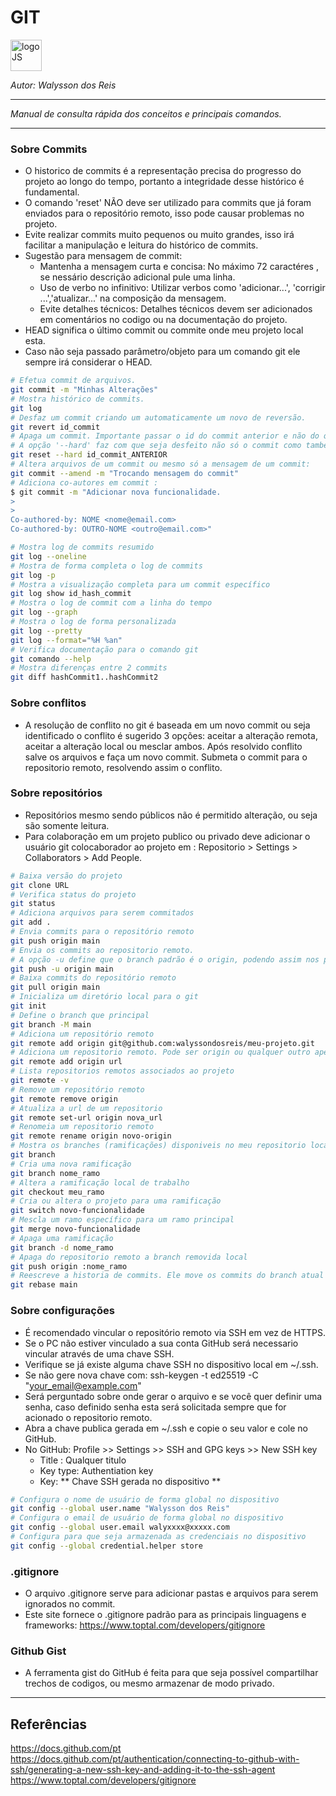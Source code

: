# **GIT**
<div>
<img src="http://git-scm.com/images/logos/downloads/Git-Logo-1788C.png" alt="logoJS" width="50px"/> 
</div>

*Autor: Walysson dos Reis*

----------------------------------------------
*Manual de consulta rápida dos conceitos e principais comandos.*

---------------------

### Sobre Commits
- O historico de commits é a representação precisa do progresso do projeto ao longo do tempo, portanto a integridade desse histórico é fundamental.
- O comando 'reset' NÃO deve ser utilizado para commits que já foram enviados para o repositório remoto, isso pode causar problemas no projeto.
- Evite realizar commits muito pequenos ou muito grandes, isso irá facilitar a manipulação e leitura do histórico de commits.
- Sugestão para mensagem de commit:
  - Mantenha a mensagem curta e concisa: No máximo 72 caractéres , se nessário descrição adicional pule uma linha.
  - Uso de verbo no infinitivo: Utilizar verbos como 'adicionar...', 'corrigir ...','atualizar...' na composição da mensagem.
  - Evite detalhes técnicos: Detalhes técnicos devem ser adicionados em comentários no codigo ou na documentação do projeto.
- HEAD significa o último commit ou commite onde meu projeto local esta.
- Caso não seja passado parâmetro/objeto para um comando git ele sempre irá considerar o HEAD.

~~~bash
# Efetua commit de arquivos.
git commit -m "Minhas Alterações"
# Mostra histórico de commits.
git log
# Desfaz um commit criando um automaticamente um novo de reversão.
git revert id_commit
# Apaga um commit. Importante passar o id do commit anterior e não do qual quero 'apagar'.
# A opção '--hard' faz com que seja desfeito não só o commit como também as alterações nos arquivos modificados.
git reset --hard id_commit_ANTERIOR
# Altera arquivos de um commit ou mesmo só a mensagem de um commit:
git commit --amend -m "Trocando mensagem do commit"
# Adiciona co-autores em commit :
$ git commit -m "Adicionar nova funcionalidade.
>
>
Co-authored-by: NOME <nome@email.com>
Co-authored-by: OUTRO-NOME <outro@email.com>"

# Mostra log de commits resumido
git log --oneline
# Mostra de forma completa o log de commits
git log -p
# Mostra a visualização completa para um commit específico
git log show id_hash_commit
# Mostra o log de commit com a linha do tempo
git log --graph
# Mostra o log de forma personalizada
git log --pretty
git log --format="%H %an"
# Verifica documentação para o comando git
git comando --help
# Mostra diferenças entre 2 commits
git diff hashCommit1..hashCommit2
~~~
### Sobre conflitos
- A resolução de conflito no git é baseada em um novo commit ou seja identificado o conflito é sugerido 3 opções: aceitar a alteração remota, aceitar a alteração local ou mesclar ambos. Após resolvido conflito salve os arquivos e faça um novo commit. Submeta o commit para o repositorio remoto, resolvendo assim o conflito.

### Sobre repositórios
- Repositórios mesmo sendo públicos não é permitido alteração, ou seja são somente leitura.
- Para colaboração em um projeto publico ou privado deve adicionar o usuário git colocaborador ao projeto em : Repositorio > Settings > Collaborators > Add People.
~~~bash
# Baixa versão do projeto
git clone URL
# Verifica status do projeto
git status
# Adiciona arquivos para serem commitados
git add .
# Envia commits para o repositório remoto
git push origin main
# Envia os commits ao repositorio remoto.
# A opção -u define que o branch padrão é o origin, podendo assim nos proximos comando utilizar apenas git push.
git push -u origin main
# Baixa commits do repositório remoto
git pull origin main
# Inicializa um diretório local para o git
git init
# Define o branch que principal 
git branch -M main
# Adiciona um repositório remoto
git remote add origin git@github.com:walyssondosreis/meu-projeto.git
# Adiciona um repositorio remoto. Pode ser origin ou qualquer outro apelido que faça sentido para o projeto.
git remote add origin url  
# Lista repositorios remotos associados ao projeto
git remote -v
# Remove um repositório remoto
git remote remove origin
# Atualiza a url de um repositorio
git remote set-url origin nova_url
# Renomeia um repositorio remoto
git remote rename origin novo-origin
# Mostra os branches (ramificações) disponiveis no meu repositorio local
git branch
# Cria uma nova ramificação
git branch nome_ramo
# Altera a ramificação local de trabalho
git checkout meu_ramo
# Cria ou altera o projeto para uma ramificação
git switch novo-funcionalidade
# Mescla um ramo específico para um ramo principal
git merge novo-funcionalidade
# Apaga uma ramificação
git branch -d nome_ramo
# Apaga do repositorio remoto a branch removida local
git push origin :nome_ramo
# Reescreve a historia de commits. Ele move os commits do branch atual para o branch informado.
git rebase main
~~~
### Sobre configurações
- É recomendado vincular o repositório remoto via SSH em vez de HTTPS.
- Se o PC não estiver vinculado a sua conta GitHub será necessario vincular através de uma chave SSH.
- Verifique se já existe alguma chave SSH no dispositivo local em ~/.ssh.
- Se não gere nova chave com: ssh-keygen -t ed25519 -C "your_email@example.com"
- Será perguntado sobre onde gerar o arquivo e se você quer definir uma senha, caso definido senha esta será solicitada sempre que for acionado o repositorio remoto.
- Abra a chave publica gerada em ~/.ssh e copie o seu valor e cole no GitHub.
- No GitHub: Profile >> Settings >> SSH and GPG keys >> New SSH key
  - Title : Qualquer titulo 
  - Key type: Authentiation key
  - Key: ** Chave SSH gerada no dispositivo **
~~~bash
# Configura o nome de usuário de forma global no dispositivo
git config --global user.name "Walysson dos Reis"
# Configura o email de usuário de forma global no dispositivo
git config --global user.email walyxxxx@xxxxx.com
# Configura para que seja armazenada as credenciais no dispositivo
git config --global credential.helper store
~~~
### .gitignore
- O arquivo .gitignore serve para adicionar pastas e arquivos para serem ignorados no commit.
- Este site fornece o .gitignore padrão para as principais linguagens e frameworks: https://www.toptal.com/developers/gitignore

### Github Gist
- A ferramenta gist do GitHub é feita para que seja possível compartilhar trechos de codigos, ou mesmo armazenar de modo privado.

--------
## Referências  
https://docs.github.com/pt  
https://docs.github.com/pt/authentication/connecting-to-github-with-ssh/generating-a-new-ssh-key-and-adding-it-to-the-ssh-agent  
https://www.toptal.com/developers/gitignore  

